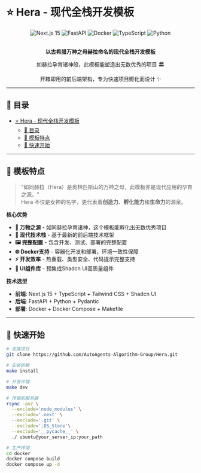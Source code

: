 # ⭐ Hera - 现代全栈开发模板

<div align="center">
  <img src="https://img.shields.io/badge/Next.js-15-black?style=for-the-badge&logo=next.js&logoColor=white" alt="Next.js 15">
  <img src="https://img.shields.io/badge/FastAPI-005571?style=for-the-badge&logo=fastapi&logoColor=white" alt="FastAPI">
  <img src="https://img.shields.io/badge/Docker-2496ED?style=for-the-badge&logo=docker&logoColor=white" alt="Docker">
  <img src="https://img.shields.io/badge/TypeScript-007ACC?style=for-the-badge&logo=typescript&logoColor=white" alt="TypeScript">
  <img src="https://img.shields.io/badge/Python-3776AB?style=for-the-badge&logo=python&logoColor=white" alt="Python">
</div>

<br>

<div align="center">
  <p><strong>以古希腊万神之母赫拉命名的现代全栈开发模板</strong></p>
  <p>如赫拉孕育诸神般，此模板能塑造出无数优秀的项目 🏛️</p>
  <p>开箱即用的前后端架构，专为快速项目孵化而设计 ✨</p>
</div>

---

## 📑 目录

- [⭐ Hera - 现代全栈开发模板](#-hera---现代全栈开发模板)
  - [📑 目录](#-目录)
  - [🎨 模板特点](#-模板特点)
  - [🚀 快速开始](#-快速开始)

---

## 🎨 模板特点

> "如同赫拉（Hera）是奥林匹斯山的万神之母，此模板亦是现代应用的孕育之源。"  
> Hera 不仅是女神的名字，更代表着**创造力**、**孵化能力**和**生命力**的源泉。

**核心优势**
- **🎯 万物之源** - 如同赫拉孕育诸神，这个模板能孵化出无数优秀项目
- **📐 现代技术栈** - 基于最新的前后端技术框架
- **🖼️ 完整配置** - 包含开发、测试、部署的完整配置
- **🌐 Docker支持** - 容器化开发和部署，环境一致性保障
- **⚡ 开发效率** - 热重载、类型安全、代码提示完整支持
- **🎨 UI组件库** - 预集成Shadcn UI高质量组件

**技术选型**
- **前端**: Next.js 15 + TypeScript + Tailwind CSS + Shadcn UI
- **后端**: FastAPI + Python + Pydantic
- **部署**: Docker + Docker Compose + Makefile

---

## 🚀 快速开始

```bash
# 克隆项目
git clone https://github.com/AutoAgents-Algorithm-Group/Hera.git 

# 安装依赖
make install

# 开发环境
make dev

# 传输到服务器
rsync -avz \
  --exclude='node_modules' \
  --exclude='.next' \
  --exclude='.git' \
  --exclude='.DS_Store'\
  --exclude='__pycache__' \
  ./ ubuntu@your_server_ip:your_path

# 生产环境
cd docker
docker compose build
docker compose up -d
```